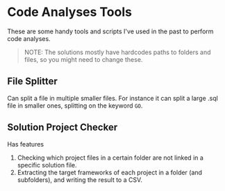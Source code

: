 # Code Analyses Tools

These are some handy tools and scripts I've used in the past to perform code analyses.

>NOTE: The solutions mostly have hardcodes paths to folders and files, so you might need to change these.

## File Splitter

Can split a file in multiple smaller files. For instance it can split a large .sql file in smaller ones, splitting on the keyword `GO`.

## Solution Project Checker

Has features
1. Checking which project files in a certain folder are not linked in a specific solution file.
1. Extracting the target frameworks of each project in a folder (and subfolders), and writing the result to a CSV.